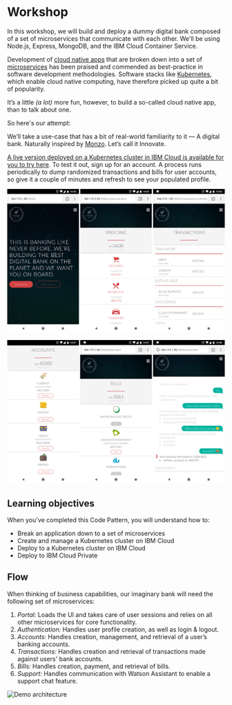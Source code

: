 # Workshop

In this workshop, we will build and deploy a dummy digital bank composed of a set of microservices that communicate with each other. We'll be using Node.js, Express, MongoDB, and the IBM Cloud Container Service.

Development of [cloud native apps](https://www.cncf.io/blog/2017/05/15/developing-cloud-native-applications/) that are broken down into a set of [microservices](http://microservices.io/) has been praised and commended as best-practice in software development methodologies. Software stacks like [Kubernetes](https://kubernetes.io/), which enable cloud native computing, have therefore picked up quite a bit of popularity.

It’s a little _\(a lot\)_ more fun, however, to build a so-called cloud native app, than to talk about one.

So here's our attempt:

We’ll take a use-case that has a bit of real-world familiarity to it — A digital bank. Naturally inspired by [Monzo](http://monzo.com/). Let’s call it Innovate.

[A live version deployed on a Kubernetes cluster in IBM Cloud is available for you to try here](http://ibm.biz/digibank). To test it out, sign up for an account. A process runs periodically to dump randomized transactions and bills for user accounts, so give it a couple of minutes and refresh to see your populated profile.

![Screens](../.gitbook/assets/screens-1%20%282%29.png)

![Screens](../.gitbook/assets/screens-2%20%282%29.png)

## Learning objectives

When you've completed this Code Pattern, you will understand how to:

* Break an application down to a set of microservices
* Create and manage a Kubernetes cluster on IBM Cloud
* Deploy to a Kubernetes cluster on IBM Cloud
* Deploy to IBM Cloud Private

## Flow

When thinking of business capabilities, our imaginary bank will need the following set of microservices:

1. _Portal:_ Loads the UI and takes care of user sessions and relies on all other microservices for core functionality.
2. _Authentication:_ Handles user profile creation, as well as login & logout.
3. _Accounts:_ Handles creation, management, and retrieval of a user’s banking accounts.
4. _Transactions:_ Handles creation and retrieval of transactions made against users' bank accounts.
5. _Bills:_ Handles creation, payment, and retrieval of bills.
6. _Support:_ Handles communication with Watson Assistant to enable a support chat feature.

![Demo architecture](../.gitbook/assets/architecture.png)

